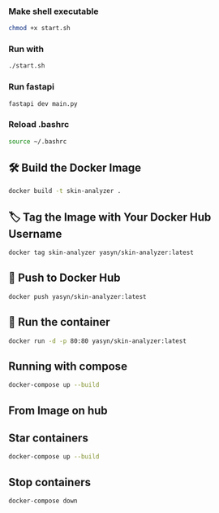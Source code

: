 ### Make shell executable

```bash
chmod +x start.sh
```

### Run with

```bash
./start.sh
```

### Run fastapi

```bash
fastapi dev main.py
```

### Reload .bashrc

```bash
source ~/.bashrc
```

## 🛠️ Build the Docker Image

```bash
docker build -t skin-analyzer .
```

## 🏷️ Tag the Image with Your Docker Hub Username

```bash
docker tag skin-analyzer yasyn/skin-analyzer:latest
```

## 🚀 Push to Docker Hub

```bash
docker push yasyn/skin-analyzer:latest
```

## 🚀 Run the container

```bash
docker run -d -p 80:80 yasyn/skin-analyzer:latest
```

## Running with compose

```bash
docker-compose up --build
```

## From Image on hub

## Star containers

```bash
docker-compose up --build
```

## Stop containers

```bash
docker-compose down
```
